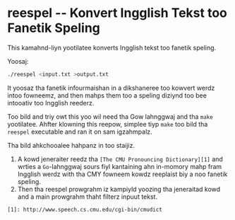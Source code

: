 # reespel -- Konvert Ingglish Tekst too Fanetik Speling

This kamahnd-liyn yootilatee konverts Ingglish tekst too fanetik speling.

Yoosaj:

```sh
./reespel <input.txt >output.txt
```

It yoosaz tha fanetik infourmaishan in a dikshaneree too kowvert werdz
intoo fowneemz, and then mahps them too a speling diziynd too bee
intooativ too Ingglish reederz.

Too bild and triy owt this yoo wil need tha Gow lahnggwaj and tha `make`
yootilatee.  Ahfter klowning this reepow, simplee tiyp `make` too bild tha
`reespel` executable and ran it on sam igzahmpalz.

Tha bild ahkchooalee hahpanz in too staijiz.

1.   A kowd jeneraiter reedz tha `[The CMU Pronouncing Dictionary][1]`
     and wrties a `Go`-lahnggwaj sours fiyl kantaining ahn in-momory mahp
     fram Ingglish werdz with tha CMY fowneem kowdz reeplaist biy a noo
     fanetik speling.
 2.  Then tha reespel prowgrahm iz kampiyld yoozing tha jeneraitad kowd and
     a main prowgrahm thaht filterz inpuut tekst.


`
[1]: http://www.speech.cs.cmu.edu/cgi-bin/cmudict
`

